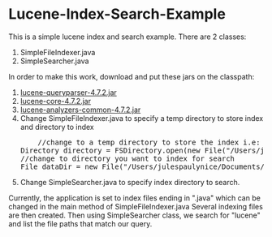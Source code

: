 Lucene-Index-Search-Example
===========================

This is a simple lucene index and search example.  There are 2 classes:  

1. SimpleFileIndexer.java
2. SimpleSearcher.java

In order to make this work, download and put these jars on the classpath:

1. <a href="http://repo1.maven.org/maven2/org/apache/lucene/lucene-queryparser/4.7.2/lucene-queryparser-4.7.2.jar">lucene-queryparser-4.7.2.jar</a>
2. <a href="http://repo1.maven.org/maven2/org/apache/lucene/lucene-core/4.7.2/lucene-core-4.7.2.jar">lucene-core-4.7.2.jar</a>
3.  <a href="http://repo1.maven.org/maven2/org/apache/lucene/lucene-analyzers-common/4.7.2/lucene-analyzers-common-4.7.2.jar">lucene-analyzers-common-4.7.2.jar</a>
4.  Change SimpleFileIndexer.java to specify a temp directory to store index and directory to index
    <pre>
    	//change to a temp directory to store the index i.e: c://temp/index
	Directory directory = FSDirectory.open(new File("/Users/julespaulynice/Documents/search/index"));
	//change to directory you want to index for search
	File dataDir = new File("/Users/julespaulynice/Documents/workspace");
    </pre>
5.  Change SimpleSearcher.java to specify index directory to search.

Currently, the application is set to index files ending in ".java" which can be changed in the main method of SimpleFileIndexer.java
Several indexing files are then created.  Then using SimpleSearcher class, we search for "lucene" and list the file paths that match our query.
